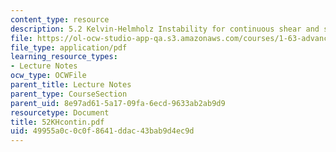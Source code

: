 ```yaml
---
content_type: resource
description: 5.2 Kelvin-Helmholz Instability for continuous shear and stratitication
file: https://ol-ocw-studio-app-qa.s3.amazonaws.com/courses/1-63-advanced-fluid-dynamics-of-the-environment-fall-2002/49955a0c0c0f8641ddac43bab9d4ec9d_52KHcontin.pdf
file_type: application/pdf
learning_resource_types:
- Lecture Notes
ocw_type: OCWFile
parent_title: Lecture Notes
parent_type: CourseSection
parent_uid: 8e97ad61-5a17-09fa-6ecd-9633ab2ab9d9
resourcetype: Document
title: 52KHcontin.pdf
uid: 49955a0c-0c0f-8641-ddac-43bab9d4ec9d
---
```


